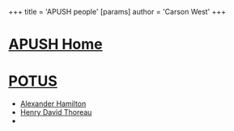 +++
 title = 'APUSH people'
[params]
	author = 'Carson West'
+++
# [APUSH Home](./../apush-home/)
# [POTUS](./../potus/)

- [Alexander Hamilton](./../alexander-hamilton/)
- [Henry David Thoreau](./../henry-david-thoreau/)
- 